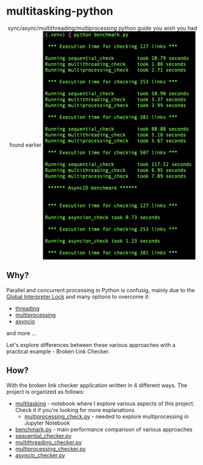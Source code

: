 # multitasking-python
<p align="center">
sync/async/multithreading/multiprocessing python guide you wish you had found earlier
<img src="https://github.com/msztylko/multitasking-python/blob/master/images/benchmark.png" data-canonical- width="400" height="600" align="center" />
</p>

## Why?
Parallel and concurrent processing in Python is confusig, mainly due to the [Global Interpreter Lock](https://wiki.python.org/moin/GlobalInterpreterLock) and many options to overcome it:  
- [threading](https://docs.python.org/3/library/threading.html)
- [multiprocessing](https://docs.python.org/3/library/multiprocessing.html)
- [asyncio](https://docs.python.org/3/library/asyncio.html)

and more ...

Let's explore differences between these various approaches with a practical example - Broken Link Checker.

## How?

With the broken link checker application written in 4 different ways. The project is organized as follows:  
- [multitasking](./multitasking.ipynb) - notebook where I explore various aspects of this project. Check it if you're looking for more explanations
  - [multiprocessing_check.py](./multiprocessing_check.py) - needed to explore multiprocessing in Jupyter Notebook
- [benchmark.py](./benchmark.py) - main performance comparison of various approaches
- [sequential_checker.py](./sequential_checker.py)
- [multithreading_checker.py](./multithreading_checker.py)
- [multiprocessing_checker.py](./multiprocessing_checker.py)
- [asyncio_checker.py](./asyncio_checker.py)
